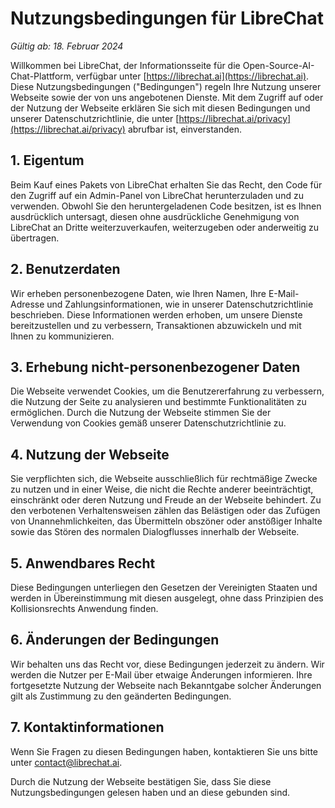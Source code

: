 # Nutzungsbedingungen für LibreChat

*Gültig ab: 18. Februar 2024*

Willkommen bei LibreChat, der Informationsseite für die Open-Source-AI-Chat-Plattform, verfügbar unter [https://librechat.ai](https://librechat.ai). Diese Nutzungsbedingungen ("Bedingungen") regeln Ihre Nutzung unserer Webseite sowie der von uns angebotenen Dienste. Mit dem Zugriff auf oder der Nutzung der Webseite erklären Sie sich mit diesen Bedingungen und unserer Datenschutzrichtlinie, die unter [https://librechat.ai/privacy](https://librechat.ai/privacy) abrufbar ist, einverstanden.

## 1. Eigentum

Beim Kauf eines Pakets von LibreChat erhalten Sie das Recht, den Code für den Zugriff auf ein Admin-Panel von LibreChat herunterzuladen und zu verwenden. Obwohl Sie den heruntergeladenen Code besitzen, ist es Ihnen ausdrücklich untersagt, diesen ohne ausdrückliche Genehmigung von LibreChat an Dritte weiterzuverkaufen, weiterzugeben oder anderweitig zu übertragen.

## 2. Benutzerdaten

Wir erheben personenbezogene Daten, wie Ihren Namen, Ihre E-Mail-Adresse und Zahlungsinformationen, wie in unserer Datenschutzrichtlinie beschrieben. Diese Informationen werden erhoben, um unsere Dienste bereitzustellen und zu verbessern, Transaktionen abzuwickeln und mit Ihnen zu kommunizieren.

## 3. Erhebung nicht-personenbezogener Daten

Die Webseite verwendet Cookies, um die Benutzererfahrung zu verbessern, die Nutzung der Seite zu analysieren und bestimmte Funktionalitäten zu ermöglichen. Durch die Nutzung der Webseite stimmen Sie der Verwendung von Cookies gemäß unserer Datenschutzrichtlinie zu.

## 4. Nutzung der Webseite

Sie verpflichten sich, die Webseite ausschließlich für rechtmäßige Zwecke zu nutzen und in einer Weise, die nicht die Rechte anderer beeinträchtigt, einschränkt oder deren Nutzung und Freude an der Webseite behindert. Zu den verbotenen Verhaltensweisen zählen das Belästigen oder das Zufügen von Unannehmlichkeiten, das Übermitteln obszöner oder anstößiger Inhalte sowie das Stören des normalen Dialogflusses innerhalb der Webseite.

## 5. Anwendbares Recht

Diese Bedingungen unterliegen den Gesetzen der Vereinigten Staaten und werden in Übereinstimmung mit diesen ausgelegt, ohne dass Prinzipien des Kollisionsrechts Anwendung finden.

## 6. Änderungen der Bedingungen

Wir behalten uns das Recht vor, diese Bedingungen jederzeit zu ändern. Wir werden die Nutzer per E-Mail über etwaige Änderungen informieren. Ihre fortgesetzte Nutzung der Webseite nach Bekanntgabe solcher Änderungen gilt als Zustimmung zu den geänderten Bedingungen.

## 7. Kontaktinformationen

Wenn Sie Fragen zu diesen Bedingungen haben, kontaktieren Sie uns bitte unter [contact@librechat.ai](mailto:contact@librechat.ai).

Durch die Nutzung der Webseite bestätigen Sie, dass Sie diese Nutzungsbedingungen gelesen haben und an diese gebunden sind.